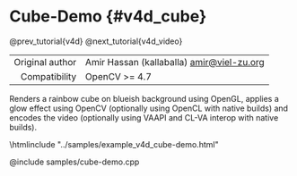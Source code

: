 # Cube-Demo {#v4d_cube}

@prev_tutorial{v4d}
@next_tutorial{v4d_video}

|    |    |
| -: | :- |
| Original author | Amir Hassan (kallaballa) <amir@viel-zu.org> |
| Compatibility | OpenCV >= 4.7 |

Renders a rainbow cube on blueish background using OpenGL, applies a glow effect using OpenCV (optionally using OpenCL with native builds) and encodes the video (optionally using VAAPI and CL-VA interop with native builds).

\htmlinclude "../samples/example_v4d_cube-demo.html"

@include samples/cube-demo.cpp

